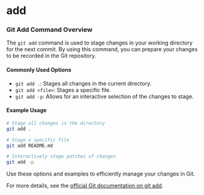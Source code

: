 # add

### Git Add Command Overview

The `git add` command is used to stage changes in your working directory for the next commit. By using this command, you can prepare your changes to be recorded in the Git repository.

#### Commonly Used Options

* `git add .`: Stages all changes in the current directory.
* `git add <file>`: Stages a specific file.
* `git add -p`: Allows for an interactive selection of the changes to stage.

#### Example Usage

```bash
# Stage all changes in the directory
git add .

# Stage a specific file
git add README.md

# Interactively stage patches of changes
git add -p
```

Use these options and examples to efficiently manage your changes in Git.

For more details, see the [official Git documentation on git add](https://git-scm.com/docs/git-add).
